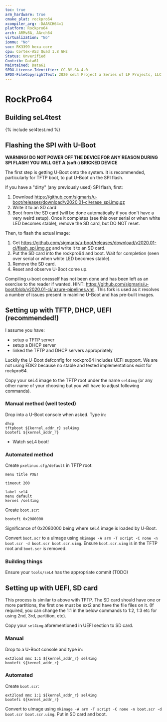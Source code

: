 ```yaml
---
toc: true
arm_hardware: true
cmake_plat: rockpro64
xcompiler_arg: -DAARCH64=1
platform: Rockpro64
arch: ARMv8A, AArch64
virtualization: "No"
iommu: "No"
soc: RK3399 hexa-core
cpu: Cortex-A53 Quad 1.8 GHz
Status: Unverified
Contrib: Data61
Maintained: Data61
SPDX-License-Identifier: CC-BY-SA-4.0
SPDX-FileCopyrightText: 2020 seL4 Project a Series of LF Projects, LLC.
---
```

# RockPro64

## Building seL4test

{% include sel4test.md %}

## Flashing the SPI with U-Boot

**WARNING! DO NOT POWER OFF THE DEVICE FOR ANY REASON DURING SPI FLASH! YOU WILL GET A (soft-) BRICKED DEVICE**

The first step is getting U-Boot onto the system. It is recommended, particularly for TFTP boot, to put U-Boot on the SPI flash.

If you have a "dirty" (any previously used) SPI flash, first:
1. Download https://github.com/sigmaris/u-boot/releases/download/v2020.01-ci/erase_spi.img.gz
2. Write it to an SD card
3. Boot from the SD card (will be done automatically if you don't have a very weird setup). Once it completes (see this over serial or when white LED becomes stable), remove the SD card, but DO NOT reset.

Then, to flash the actual image:
1. Get https://github.com/sigmaris/u-boot/releases/download/v2020.01-ci/flash_spi.img.gz and write it to an SD card.
2. Put the SD card into the rockpro64 and boot. Wait for completion (seen over serial or when white LED becomes stable).
3. Remove the SD card.
4. Reset and observe U-Boot come up.

Compiling u-boot onesself has not been done and has been left as an exercise to the reader if wanted. HINT: https://github.com/sigmaris/u-boot/blob/v2020.01-ci/.azure-pipelines.yml. This fork is used as it resolves a number of issues present in mainline U-Boot and has pre-built images.

## Setting up with TFTP, DHCP, UEFI (recommended!)

I assume you have:
- setup a TFTP server
- setup a DHCP server
- linked the TFTP and DHCP servers appropriately

Luckily the U-Boot defconfig for rockpro64 includes UEFI support. We are not using EDK2 because no stable and tested implementations exist for rockpro64.

Copy your seL4 image to the TFTP root under the name `sel4img` (or any other name of your choosing but you will have to adjust following commands).

### Manual method (well tested)

Drop into a U-Boot console when asked. Type in:

```
dhcp
tftpboot ${kernel_addr_r} sel4img
bootefi ${kernel_addr_r}
```

- Watch seL4 boot!

### Automated method

Create `pxelinux.cfg/default` in TFTP root:

```
menu title PXE!

timeout 200

label sel4
menu default
kernel /sel4img
```

Create `boot.scr`:

```
bootefi 0x2080000
```

Significance of 0x2080000 being where seL4 image is loaded by U-Boot.

Convert `boot.scr` to a uImage using `mkimage -A arm -T script -C none -n boot.scr -d boot.scr boot.scr.uimg`. Ensure `boot.scr.uimg` is in the TFTP root and `boot.scr` is removed.

### Building things

Ensure your `tools/seL4` has the appropriate commit (TODO)

## Setting up with UEFI, SD card

This process is similar to above with TFTP. The SD card should have one or more partitions, the first one must be ext2 and have the file files on it. (If required, you can change the 1:1 in the below commands to 1:2, 1:3 etc for using 2nd, 3rd, partition, etc).

Copy your `sel4img` aforementioned in UEFI section to SD card.

### Manual

Drop to a U-Boot console and type in:

```
ext2load mmc 1:1 ${kernel_addr_r} sel4img
bootefi ${kernel_addr_r}
```

### Automated

Create `boot.scr`:

```
ext2load mmc 1:1 ${kernel_addr_r} sel4img
bootefi ${kernel_addr_r}
```

Convert to uImage using `mkimage -A arm -T script -C none -n boot.scr -d boot.scr boot.scr.uimg`. Put in SD card and boot.
